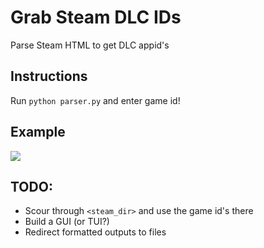 # Grab Steam DLC IDs

Parse Steam HTML to get DLC appid's

## Instructions
Run `python parser.py` and enter game id!

## Example
<img src="https://i.imgur.com/9MfRORo.png"/>

## TODO:
* Scour through `<steam_dir>` and use the game id's there
* Build a GUI (or TUI?)
* Redirect formatted outputs to files
